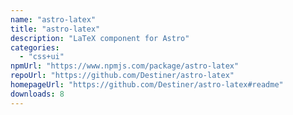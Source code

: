 ```yaml
---
name: "astro-latex"
title: "astro-latex"
description: "LaTeX component for Astro"
categories:
  - "css+ui"
npmUrl: "https://www.npmjs.com/package/astro-latex"
repoUrl: "https://github.com/Destiner/astro-latex"
homepageUrl: "https://github.com/Destiner/astro-latex#readme"
downloads: 8
---
```

